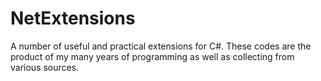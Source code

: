 # NetExtensions
A number of useful and practical extensions for C#. These codes are the product of my many years of programming as well as collecting from various sources.
